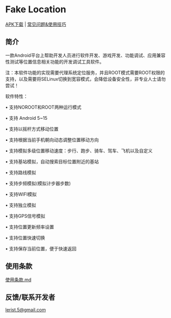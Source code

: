# Fake Location
 [APK下载](https://github.com/Lerist/fakelocation.github.io/releases/)   |   [常见问题&使用技巧](https://github.com/Lerist/fakelocation.github.io/blob/master/FAQ/zh/FAQ.md) 

## 简介
一款Android平台上帮助开发人员进行软件开发、游戏开发、功能调试、应用兼容性测试等位置信息相关功能的开发调试工具软件。

注：本软件功能的实现需要代理系统定位服务，并且ROOT模式需要ROOT权限的支持，以及需要将SELinux切换到宽容模式，会降低设备安全性，非专业人士请勿尝试！

软件特性：

• 支持NOROOT和ROOT两种运行模式

• 支持 Android 5~15

• 支持以摇杆方式移动位置

• 支持根据当前手机朝向动态调整位置移动方向

• 支持模拟多级位置移动速度：步行、跑步、骑车、驾车、飞机以及自定义

• 支持基站模拟，自动搜索目标位置附近的基站

• 支持路线模拟

• 支持步频模拟(模拟计步器步数)

• 支持WIFI模拟

• 支持独立模拟

• 支持GPS信号模拟

• 支持位置更新频率设置

• 支持位置快速切换

• 支持保存当前位置，便于快速返回


## 使用条款
[使用条款.md](https://github.com/Lerist/FakeLocation/blob/master/使用条款.md) 

## 反馈/联系开发者
[lerist.5@gmail.com](mailto:lerist.5@gmail.com)
